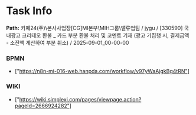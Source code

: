 # Task Info

**Path:** 카페24(주)\본사사업장\[CG]MI본부\MIH그룹\밸류업팀 / jygu / [330590] 국내광고 크리테오 환불 _ 카드 부분 환불 처리 및 코멘트 기재 (광고 기집행 시, 결제금액 - 소진액 계산하여 부분 취소) / 2025-09-01_00-00-00

### BPMN
- ["https://n8n-mi-016-web.hanpda.com/workflow/v97yWaAjgkBg4tRN"]

### WIKI
- ["https://wiki.simplexi.com/pages/viewpage.action?pageId=2666924282"]

